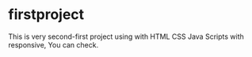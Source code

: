 # firstproject
This is very second-first project using with HTML CSS Java Scripts with responsive, You can check.  
